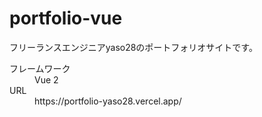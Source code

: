 # portfolio-vue

フリーランスエンジニアyaso28のポートフォリオサイトです。

<dl>
  <dt>フレームワーク</dt>
  <dd>Vue 2</dd>
  <dt>URL</dt>
  <dd>https://portfolio-yaso28.vercel.app/</dd>
</dl>
